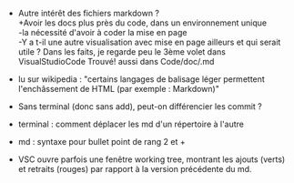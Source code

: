 
- Autre intérêt des fichiers markdown ?  
+Avoir les docs plus près du code, dans un environnement unique  
-la nécessité d'avoir à coder la mise en page  
-Y a t-il une autre visualisation avec mise en page ailleurs et qui serait utile ? Dans les faits, je regarde peu le 3ème volet dans VisualStudioCode
Trouvé! aussi dans Code/doc/.md 

- lu sur wikipedia : "certains langages de balisage léger permettent l'enchâssement de HTML (par exemple : Markdown)"

- Sans terminal (donc sans add), peut-on différencier les commit ?
- terminal : comment déplacer les md d'un répertoire à l'autre

- md : syntaxe pour bullet point de rang 2 et +
- VSC ouvre parfois une fenêtre working tree, montrant les ajouts (verts) et retraits (rouges) par rapport à la version précédente du md.

